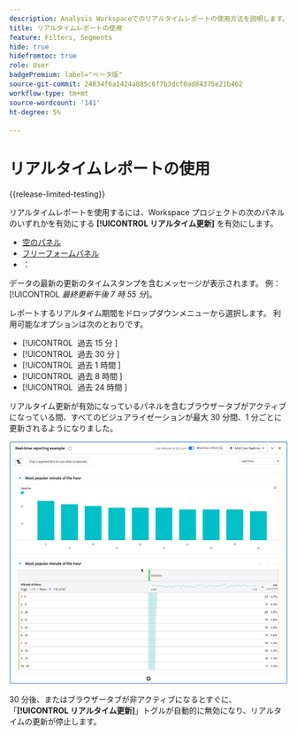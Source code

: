 ```yaml
---
description: Analysis Workspaceでのリアルタイムレポートの使用方法を説明します。
title: リアルタイムレポートの使用
feature: Filters, Segments
hide: true
hidefromtoc: true
role: User
badgePremium: label="ベータ版"
source-git-commit: 24834f6a1424a885c6f7b3dcf0ad84375e21b462
workflow-type: tm+mt
source-wordcount: '141'
ht-degree: 5%

---
```



# リアルタイムレポートの使用

{{release-limited-testing}}

リアルタイムレポートを使用するには、Workspace プロジェクトの次のパネルのいずれかを有効にする **[!UICONTROL リアルタイム更新]** を有効にします。



* [空のパネル](/help/analysis-workspace/c-panels/blank-panel.md)
* [フリーフォームパネル](/help/analysis-workspace/c-panels/freeform-panel.md)
* ：

データの最新の更新のタイムスタンプを含むメッセージが表示されます。 例：[!UICONTROL *最終更新午後 7 時 55 分*]。

レポートするリアルタイム期間をドロップダウンメニューから選択します。 利用可能なオプションは次のとおりです。

* [!UICONTROL &#x200B; 過去 15 分 &#x200B;]
* [!UICONTROL &#x200B; 過去 30 分 &#x200B;]
* [!UICONTROL &#x200B; 過去 1 時間 &#x200B;]
* [!UICONTROL &#x200B; 過去 8 時間 &#x200B;]
* [!UICONTROL &#x200B; 過去 24 時間 &#x200B;]

リアルタイム更新が有効になっているパネルを含むブラウザータブがアクティブになっている間、すべてのビジュアライゼーションが最大 30 分間、1 分ごとに更新されるようになりました。

![ リアルタイム更新 ](assets/real-time-refresh.gif)

30 分後、またはブラウザータブが非アクティブになるとすぐに、「**[!UICONTROL リアルタイム更新]**」トグルが自動的に無効になり、リアルタイムの更新が停止します。
